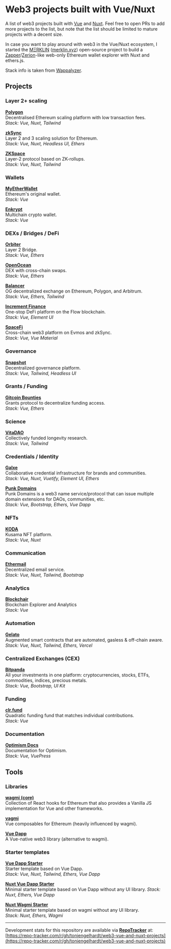 # Web3 projects built with Vue/Nuxt

A list of web3 projects built with [Vue](https://vuejs.org) and [Nuxt](https://nuxt.com). Feel free to open PRs to add more projects to the list, but note that the list should be limited to mature projects with a decent size.

In case you want to play around with web3 in the Vue/Nuxt ecosystem, I started the [MΞRKLIN](https://github.com/toniengelhardt/merklin) ([merklin.xyz](https://app.merklin.xyz)) open-source project to build a [Zapper](https://zapper.fi/)/[Zerion](https://app.zerion.io/)-like web-only Ethereum wallet explorer with Nuxt and ethers.js.

Stack info is taken from [Wappalyzer](https://www.wappalyzer.com/).

## Projects

### Layer 2+ scaling

**[Polygon](https://polygon.technology/)**  
Decentralised Ethereum scaling platform with low transaction fees.  
_Stack: Vue, Nuxt, Tailwind_

**[zkSync](https://bridge.zksync.io)**  
Layer 2 and 3 scaling solution for Ethereum.  
_Stack: Vue, Nuxt, Headless UI, Ethers_

**[ZKSpace](https://zks.org)**  
Layer-2 protocol based on ZK-rollups.  
_Stack: Vue, Nuxt, Tailwind_

### Wallets

**[MyEtherWallet](https://www.myetherwallet.com/)**  
Ethereum's original wallet.  
_Stack: Vue_

**[Enkrypt](https://www.enkrypt.com/)**  
Multichain crypto wallet.  
_Stack: Vue_

### DEXs / Bridges / DeFi

**[Orbiter](https://www.orbiter.finance)**  
Layer 2 Bridge.  
_Stack: Vue, Ethers_

**[OpenOcean](https://app.openocean.finance)**  
DEX with cross-chain swaps.  
_Stack: Vue, Ethers_

**[Balancer](https://app.balancer.fi)**  
OG decentralized exchange on Ethereum, Polygon, and Arbitrum.   
_Stack: Vue, Ethers, Tailwind_   

**[Increment Finance](https://app.increment.fi)**  
One-stop DeFi platform on the Flow blockchain.  
_Stack: Vue, Element UI_

**[SpaceFi](https://app.spacefi.io)**  
Cross-chain web3 platform on Evmos and zkSync.  
_Stack: Vue, Vue Material_

### Governance

**[Snapshot](https://snapshot.org/)**  
Decentralized governance platform.  
_Stack: Vue, Tailwind, Headless UI_

### Grants / Funding

**[Gitcoin Bounties](https://bounties.gitcoin.co)**  
Grants protocol to decentralize funding access.  
_Stack: Vue, Ethers_

### Science

**[VitaDAO](https://dao.vitadao.com/)**  
Collectively funded longevity research.  
_Stack: Vue, Tailwind_

### Credentials / Identity

**[Galxe](https://galxe.com)**  
Collaborative credential infrastructure for brands and communities.  
_Stack: Vue, Nuxt, Vuetify, Element UI, Ethers_

**[Punk Domains](https://punk.domains)**  
Punk Domains is a web3 name service/protocol that can issue multiple domain extensions for DAOs, communities, etc.  
_Stack: Vue, Bootstrap, Ethers, Vue Dapp_  

### NFTs

**[KODA](https://kodadot.xyz/)**  
Kusama NFT platform.  
_Stack: Vue, Nuxt_

### Communication

**[Ethermail](https://ethermail.io/)**  
Decentralized email service.  
_Stack: Vue, Nuxt, Tailwind, Bootstrap_

### Analytics
**[Blockchair](https://blockchair.com)**  
Blockchain Explorer and Analytics  
_Stack: Vue_

### Automation

**[Gelato](https://www.gelato.network)**  
Augmented smart contracts that are automated, gasless & off-chain aware.  
_Stack: Vue, Nuxt, Tailwind, Ethers, Vercel_

### Centralized Exchanges (CEX)  

**[Bitpanda](https://www.bitpanda.com)**  
All your investments in one platform: cryptocurrencies, stocks, ETFs, commodities, indices, precious metals.  
_Stack: Vue, Bootstrap, UI Kit_

### Funding

**[clr.fund](https://clr.fund)**  
Quadratic funding fund that matches individual contributions.  
_Stack: Vue_

### Documentation

**[Optimism Docs](https://community.optimism.io/)**  
Documentation for Optimism.  
_Stack: Vue, VuePress_

## Tools

### Libraries

**[wagmi (core)](https://wagmi.sh/core/getting-started)**  
Collection of React hooks for Ethereum that also provides a Vanilla JS implementation for Vue and other frameworks. 

**[vagmi](https://vagmi.vercel.app)**  
Vue composables for Ethereum (heavily influenced by wagmi).   

**[Vue Dapp](https://vue-dapp.netlify.app/)**  
A Vue-native web3 library (alternative to wagmi).  

### Starter templates

**[Vue Dapp Starter](https://github.com/chnejohnson/vue3-dapp-starter)**  
Starter template based on Vue Dapp.  
_Stack: Vue, Nuxt, Tailwind, Ethers, Vue Dapp_

**[Nuxt Vue Dapp Starter](https://github.com/tempe-techie/nuxt3-vuedapp-starter)**  
Minimal starter template based on Vue Dapp without any UI library.
_Stack: Nuxt, Ethers, Vue Dapp_

**[Nuxt Wagmi Starter](https://github.com/tempe-techie/nuxt3-wagmi-starter)**  
Minimal starter template based on wagmi without any UI library.  
_Stack: Nuxt, Ethers, Wagmi_

---

Development stats for this repository are available via **[RepoTracker](https://repo-tracker.com)** at:  
[https://repo-tracker.com/r/gh/toniengelhardt/web3-vue-and-nuxt-projects](https://repo-tracker.com/r/gh/toniengelhardt/web3-vue-and-nuxt-projects)
